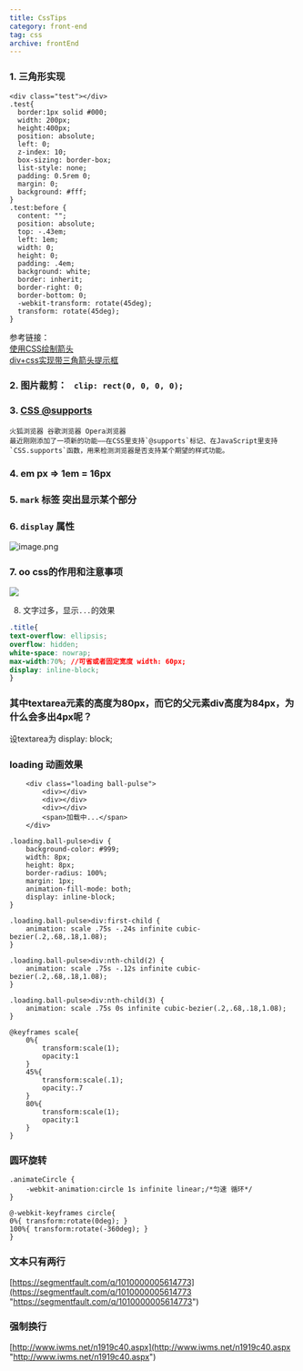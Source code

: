 ```yaml
---
title: CssTips
category: front-end
tag: css
archive: frontEnd
---
```

### 1. 三角形实现
```
<div class="test"></div> 
.test{
  border:1px solid #000;
  width: 200px;
  height:400px;
  position: absolute;
  left: 0;
  z-index: 10;
  box-sizing: border-box;
  list-style: none;
  padding: 0.5rem 0;
  margin: 0;
  background: #fff;
}
.test:before {
  content: "";
  position: absolute;
  top: -.43em;
  left: 1em;
  width: 0;
  height: 0;
  padding: .4em;
  background: white;
  border: inherit;
  border-right: 0;
  border-bottom: 0;
  -webkit-transform: rotate(45deg);
  transform: rotate(45deg);
}
```
参考链接：   
[使用CSS绘制箭头](http://simaq.github.io/css/2014/03/30/implementation-of-arrows-with-css/)  
[div+css实现带三角箭头提示框](http://www.cnblogs.com/undefined000/archive/2012/09/24/2700426.html)
### 2.  图片裁剪：  `` clip: rect(0, 0, 0, 0);``
### 3. [CSS @supports](http://www.webhek.com/post/css-supports.html)  
    火狐浏览器 谷歌浏览器 Opera浏览器
    最近刚刚添加了一项新的功能——在CSS里支持`@supports`标记、在JavaScript里支持`CSS.supports`函数，用来检测浏览器是否支持某个期望的样式功能。
### 4. em px  => 1em = 16px 
### 5. `mark` 标签 突出显示某个部分
### 6. `display` 属性
![image.png](http://upload-images.jianshu.io/upload_images/8952934-2c69e5fe0b3f42a1.png?imageMogr2/auto-orient/strip%7CimageView2/2/w/1240)
### 7. oo css的作用和注意事项
![](https://i.imgur.com/GkpMsHp.png)

8. 文字过多，显示`...`的效果
```css
.title{
text-overflow: ellipsis;
overflow: hidden;
white-space: nowrap;
max-width:70%; //可省或者固定宽度 width: 60px;
display: inline-block;
}
```

### 其中textarea元素的高度为80px，而它的父元素div高度为84px，为什么会多出4px呢？

设textarea为 display: block;

### loading 动画效果
```
	<div class="loading ball-pulse">
		<div></div> 
		<div></div> 
		<div></div> 
		<span>加载中...</span>
	</div>
```

```
.loading.ball-pulse>div {
    background-color: #999;
    width: 8px;
    height: 8px;
    border-radius: 100%;
    margin: 1px;
    animation-fill-mode: both;
    display: inline-block;
}

.loading.ball-pulse>div:first-child {
    animation: scale .75s -.24s infinite cubic-bezier(.2,.68,.18,1.08);
}

.loading.ball-pulse>div:nth-child(2) {
    animation: scale .75s -.12s infinite cubic-bezier(.2,.68,.18,1.08);
}

.loading.ball-pulse>div:nth-child(3) {
    animation: scale .75s 0s infinite cubic-bezier(.2,.68,.18,1.08);
}

@keyframes scale{
	0%{
		transform:scale(1);
		opacity:1
	}
	45%{
		transform:scale(.1);
		opacity:.7
	}
	80%{
		transform:scale(1);
		opacity:1
	}
}
```

### 圆环旋转
```
.animateCircle {
	-webkit-animation:circle 1s infinite linear;/*匀速 循环*/
}

@-webkit-keyframes circle{
0%{ transform:rotate(0deg); }
100%{ transform:rotate(-360deg); }
}
```

### 文本只有两行
[https://segmentfault.com/q/1010000005614773](https://segmentfault.com/q/1010000005614773 "https://segmentfault.com/q/1010000005614773")

### 强制换行
[http://www.iwms.net/n1919c40.aspx](http://www.iwms.net/n1919c40.aspx "http://www.iwms.net/n1919c40.aspx")



